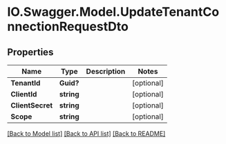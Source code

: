 # IO.Swagger.Model.UpdateTenantConnectionRequestDto
## Properties

Name | Type | Description | Notes
------------ | ------------- | ------------- | -------------
**TenantId** | **Guid?** |  | [optional] 
**ClientId** | **string** |  | [optional] 
**ClientSecret** | **string** |  | [optional] 
**Scope** | **string** |  | [optional] 

[[Back to Model list]](../README.md#documentation-for-models) [[Back to API list]](../README.md#documentation-for-api-endpoints) [[Back to README]](../README.md)


